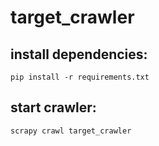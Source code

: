 # target_crawler

## install dependencies:
```console
pip install -r requirements.txt
```

## start crawler:
```console
scrapy crawl target_crawler
```
